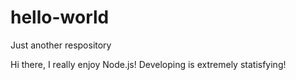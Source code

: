 # hello-world
Just another respository

Hi there, I really enjoy Node.js! 
Developing is extremely statisfying!
